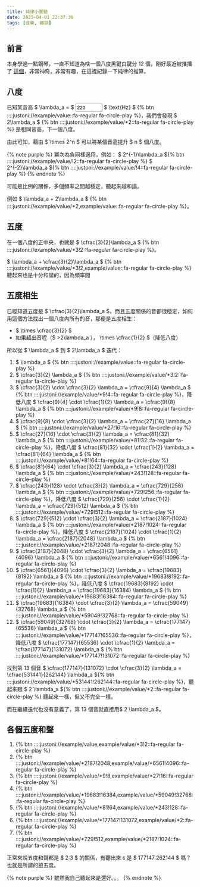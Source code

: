 ```yaml
---
title: 純律小實驗
date: 2025-04-01 22:37:36
tags: [音樂, 雜談]
---
```


## 前言

本身學過一點鋼琴，一直不知道為啥一個八度黑鍵白鍵分 12 個，剛好最近被推播了 [這個](https://youtu.be/UBhwla7_BdQ)，非常神奇，非常有趣，在這裡紀錄一下純律的推算。

## 八度

已知某音高 $ \lambda_a = $ <input id="example" type='number' min='27' max='2093' value='220'/> $ \text{Hz} $ {% btn ::::justoni://example/value::fa-regular fa-circle-play %}，我們會發現 $ 2\lambda_a $ {% btn ::::justoni://example/value/*2::fa-regular fa-circle-play %} 是相同音高，下一個八度。

由此可知，藉由 $ \times 2^n $ 可以將某個音高提升 $ n $ 個八度。

{% note purple %}
冪次為負同樣適用，例如：
$ 2^{-1}\lambda_a ${% btn ::::justoni://example/value/!2::fa-regular fa-circle-play %}
$ 2^{-2}\lambda_a ${% btn ::::justoni://example/value/!4::fa-regular fa-circle-play %}
{% endnote %}

可能是比例的關係，多個頻率之間越穩定，聽起來越和諧。

例如 $ \lambda_a + 2\lambda_a $ {% btn ::::justoni://example/value/*2,example/value::fa-regular fa-circle-play %}。

## 五度

在一個八度的正中央，也就是 $ \cfrac{3}{2}\lambda_a $ {% btn ::::justoni://example/value/*3!2::fa-regular fa-circle-play %}。

$ \lambda_a + \cfrac{3}{2}\lambda_a $ {% btn ::::justoni://example/value/*3!2,example/value::fa-regular fa-circle-play %} 聽起來也是十分和諧的，因為頻率間

## 五度相生

已經知道五度是 $ \cfrac{3}{2}\lambda_a $，而且五度關係的音都很穩定，如何用這個方法找出一個八度內所有的音，那便是五度相生：

- $ \times \cfrac{3}{2} $
- 如果超出音程（$ >2\lambda_a $），$ \times \cfrac{1}{2} $（降低八度）

所以從 $ \lambda_a $ 到 $ 2\lambda_a $ 迭代：

1. $ \lambda_a $ {% btn ::::justoni://example/value::fa-regular fa-circle-play %}
2. $ \cfrac{3}{2} \lambda_a $ {% btn ::::justoni://example/value/*3!2::fa-regular fa-circle-play %}
3. $ \cfrac{3}{2} \cdot \cfrac{3}{2} \lambda_a = \cfrac{9}{4} \lambda_a $ {% btn ::::justoni://example/value/*9!4::fa-regular fa-circle-play %}，降低八度 $ \cfrac{9}{4} \cdot \cfrac{1}{2} \lambda_a = \cfrac{9}{8} \lambda_a $ {% btn ::::justoni://example/value/*9!8::fa-regular fa-circle-play %}
4. $ \cfrac{9}{8} \cdot \cfrac{3}{2} \lambda_a = \cfrac{27}{16} \lambda_a $ {% btn ::::justoni://example/value/*27!16::fa-regular fa-circle-play %}
5. $ \cfrac{27}{16} \cdot \cfrac{3}{2} \lambda_a = \cfrac{81}{32} \lambda_a $ {% btn ::::justoni://example/value/*81!32::fa-regular fa-circle-play %}，降低八度 $ \cfrac{81}{32} \cdot \cfrac{1}{2} \lambda_a = \cfrac{81}{64} \lambda_a $ {% btn ::::justoni://example/value/*81!64::fa-regular fa-circle-play %}
6. $ \cfrac{81}{64} \cdot \cfrac{3}{2} \lambda_a = \cfrac{243}{128} \lambda_a $ {% btn ::::justoni://example/value/*243!128::fa-regular fa-circle-play %}
7. $ \cfrac{243}{128} \cdot \cfrac{3}{2} \lambda_a = \cfrac{729}{256} \lambda_a $ {% btn ::::justoni://example/value/*729!256::fa-regular fa-circle-play %}，降低八度 $ \cfrac{729}{256} \cdot \cfrac{1}{2} \lambda_a = \cfrac{729}{512} \lambda_a $ {% btn ::::justoni://example/value/*729!512::fa-regular fa-circle-play %}
8. $ \cfrac{729}{512} \cdot \cfrac{3}{2} \lambda_a = \cfrac{2187}{1024} \lambda_a $ {% btn ::::justoni://example/value/*2187!1024::fa-regular fa-circle-play %}，降低八度 $ \cfrac{2187}{1024} \cdot \cfrac{1}{2} \lambda_a = \cfrac{2187}{2048} \lambda_a $ {% btn ::::justoni://example/value/*2187!2048::fa-regular fa-circle-play %}
9. $ \cfrac{2187}{2048} \cdot \cfrac{3}{2} \lambda_a = \cfrac{6561}{4096} \lambda_a $ {% btn ::::justoni://example/value/*6561!4096::fa-regular fa-circle-play %}
10. $ \cfrac{6561}{4096} \cdot \cfrac{3}{2} \lambda_a = \cfrac{19683}{8192} \lambda_a $ {% btn ::::justoni://example/value/*19683!8192::fa-regular fa-circle-play %}，降低八度 $ \cfrac{19683}{8192} \cdot \cfrac{1}{2} \lambda_a = \cfrac{19683}{16384} \lambda_a $ {% btn ::::justoni://example/value/*19683!16384::fa-regular fa-circle-play %}
11. $ \cfrac{19683}{16384} \cdot \cfrac{3}{2} \lambda_a = \cfrac{59049}{32768} \lambda_a $ {% btn ::::justoni://example/value/*59049!32768::fa-regular fa-circle-play %}
12. $ \cfrac{59049}{32768} \cdot \cfrac{3}{2} \lambda_a = \cfrac{177147}{65536} \lambda_a $ {% btn ::::justoni://example/value/*177147!65536::fa-regular fa-circle-play %}，降低八度 $ \cfrac{177147}{65536} \cdot \cfrac{1}{2} \lambda_a = \cfrac{177147}{131072} \lambda_a $ {% btn ::::justoni://example/value/*177147!131072::fa-regular fa-circle-play %}

找到第 13 個音 $ \cfrac{177147}{131072} \cdot \cfrac{3}{2} \lambda_a = \cfrac{531441}{262144} \lambda_a ${% btn ::::justoni://example/value/*531441!262144::fa-regular fa-circle-play %}，聽起來跟 $ 2 \lambda_a ${% btn ::::justoni://example/value/*2::fa-regular fa-circle-play %} 聽起來一樣，但又不完全一樣。

而在繼續迭代也沒有意義了，第 13 個音就直接用$ 2 \lambda_a $。

## 各個五度和聲

1. {% btn ::::justoni://example/value,example/value/*3!2::fa-regular fa-circle-play %}
2. {% btn ::::justoni://example/value/*2187!2048,example/value/*6561!4096::fa-regular fa-circle-play %}
3. {% btn ::::justoni://example/value/*9!8,example/value/*27!16::fa-regular fa-circle-play %}
4. {% btn ::::justoni://example/value/*19683!16384,example/value/*59049!32768::fa-regular fa-circle-play %}
5. {% btn ::::justoni://example/value/*81!64,example/value/*243!128::fa-regular fa-circle-play %}
6. {% btn ::::justoni://example/value/*177147!131072,example/value/*2::fa-regular fa-circle-play %}
6. {% btn ::::justoni://example/value/*729!512,example/value/*2187!1024::fa-regular fa-circle-play %}

正常來說五度和聲都是 $ 2:3 $ 的關係，有聽出來 `6` 是 $ 177147:262144 $ 嗎？也就是所謂的狼五度。

{% note purple %}
雖然我自己聽起來是還好。。。
{% endnote %}

<xscript src='justoni.js'></xscript>

